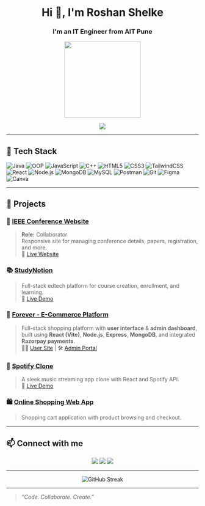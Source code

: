 <h1 align="center">Hi 👋, I'm Roshan Shelke</h1>
<h3 align="center">I'm an IT Engineer from AIT Pune</h3>

<p align="center">
  <img src="https://media.giphy.com/media/qgQUggAC3Pfv687qPC/giphy.gif" width="200">
</p>

<p align="center">
  <a href="https://linkedin.com/in/YOUR_LINKEDIN" target="_blank">
    <img src="https://img.shields.io/badge/-LinkedIn-blue?style=for-the-badge&logo=linkedin">
  </a>
</p>

---

## 🧰 Tech Stack

![Java](https://img.shields.io/badge/-Java-007396?style=for-the-badge&logo=java&logoColor=white)
![OOP](https://img.shields.io/badge/-OOPs-4B8BBE?style=for-the-badge)
![JavaScript](https://img.shields.io/badge/-JavaScript-F7DF1E?style=for-the-badge&logo=javascript&logoColor=black)
![C++](https://img.shields.io/badge/-C++-00599C?style=for-the-badge&logo=c%2B%2B&logoColor=white)
![HTML5](https://img.shields.io/badge/-HTML5-E34F26?style=for-the-badge&logo=html5&logoColor=white)
![CSS3](https://img.shields.io/badge/-CSS3-1572B6?style=for-the-badge&logo=css3&logoColor=white)
![TailwindCSS](https://img.shields.io/badge/-TailwindCSS-06B6D4?style=for-the-badge&logo=tailwindcss&logoColor=white)
![React](https://img.shields.io/badge/-React-61DAFB?style=for-the-badge&logo=react&logoColor=black)
![Node.js](https://img.shields.io/badge/-Node.js-339933?style=for-the-badge&logo=nodedotjs&logoColor=white)
![MongoDB](https://img.shields.io/badge/-MongoDB-47A248?style=for-the-badge&logo=mongodb&logoColor=white)
![MySQL](https://img.shields.io/badge/-MySQL-4479A1?style=for-the-badge&logo=mysql&logoColor=white)
![Postman](https://img.shields.io/badge/-Postman-FF6C37?style=for-the-badge&logo=postman&logoColor=white)
![Git](https://img.shields.io/badge/-Git-F05032?style=for-the-badge&logo=git&logoColor=white)
![Figma](https://img.shields.io/badge/-Figma-F24E1E?style=for-the-badge&logo=figma&logoColor=white)
![Canva](https://img.shields.io/badge/-Canva-00C4CC?style=for-the-badge&logo=canva&logoColor=white)

---

## 📌 Projects

### 🌟 [IEEE Conference Website](https://github.com/OWNER/REPO_NAME)
> **Role:** Collaborator  
> Responsive site for managing conference details, papers, registration, and more.  
> 🔗 [Live Website](https://aitpune-icndia26.com/)

### 📚 [StudyNotion](https://github.com/roshanshelke13/StudyNotion)
> Full-stack edtech platform for course creation, enrollment, and learning.  
> 🔗 [Live Demo](https://study-notion-frontend-rosy.vercel.app/)

### 🛒 [Forever - E-Commerce Platform](https://github.com/roshanshelke13/E-Commerce-Website)
> Full-stack shopping platform with **user interface** & **admin dashboard**, built using **React (Vite)**, **Node.js**, **Express**, **MongoDB**, and integrated **Razorpay payments**.  
> 🧑‍💻 [User Site](https://e-commerce-beryl-zeta-42.vercel.app/) | 🛠️ [Admin Portal](https://e-commerce-admin-ten-beta.vercel.app/)

### 🎵 [Spotify Clone](https://github.com/roshanshelke13/Spotify-Clone)
> A sleek music streaming app clone with React and Spotify API.  
> 🔗 [Live Demo](https://spotify-clone-iota-green.vercel.app/)

### 🛍️ [Online Shopping Web App](https://roshanshelke13.github.io/Online_Shopping/)
> Shopping cart application with product browsing and checkout.


---

## 📫 Connect with me

<p align="center">
  <a href="mailto:roshanshelke167@gmail.com"><img src="https://img.shields.io/badge/-Gmail-D14836?style=for-the-badge&logo=gmail&logoColor=white"></a>
  <a href="https://www.linkedin.com/in/roshan-shelke-91aba4224/"><img src="https://img.shields.io/badge/-LinkedIn-0077B5?style=for-the-badge&logo=linkedin&logoColor=white"></a>
  <a href="https://www.instagram.com/_roshan_1_3_5/"><img src="https://img.shields.io/badge/-Instagram-E4405F?style=for-the-badge&logo=instagram&logoColor=white"></a>
 
</p>

---

<p align="center">
  <img src="https://streak-stats.demolab.com?user=roshanshelke13&theme=dark&hide_border=true" alt="GitHub Streak" />
</p>


---

> *“Code. Collaborate. Create.”*

